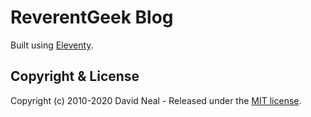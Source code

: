 # ReverentGeek Blog

Built using [Eleventy](https://www.11ty.io).

## Copyright & License

Copyright (c) 2010-2020 David Neal - Released under the [MIT license](LICENSE).
